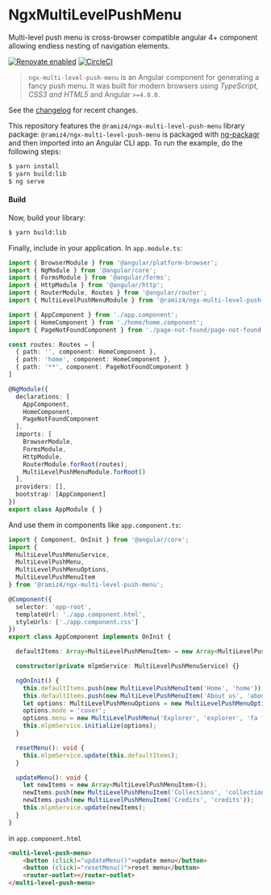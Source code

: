# NgxMultiLevelPushMenu

Multi-level push menu is cross-browser compatible angular 4+ component allowing endless nesting of navigation elements.

[![Renovate enabled](https://img.shields.io/badge/renovate-enabled-brightgreen.svg?style=flat-square)](https://renovateapp.com/)
[![CircleCI](https://img.shields.io/circleci/project/github/ramiz4/ngx-multi-level-push-menu/master.svg?style=flat-square&label=Circle%20CI)](https://circleci.com/gh/ramiz4/ngx-multi-level-push-menu)


> `ngx-multi-level-push-menu` is an Angular component for generating a fancy push menu. It was built for modern browsers using _TypeScript, CSS3 and HTML5_ and Angular `>=4.0.0`.

See the [changelog](https://github.com/ramiz4/ngx-multi-level-push-menu/releases) for recent changes.

This repository features the `@ramiz4/ngx-multi-level-push-menu` library package: `@ramiz4/ngx-multi-level-push-menu` is packaged with [ng-packagr](https://github.com/dherges/ng-packagr) and then imported into an Angular CLI app.
To run the example, do the following steps:

```bash
$ yarn install
$ yarn build:lib
$ ng serve
```


#### Build

Now, build your library:

```bash
$ yarn build:lib
```


Finally, include in your application.
In `app.module.ts`:

```ts
import { BrowserModule } from '@angular/platform-browser';
import { NgModule } from '@angular/core';
import { FormsModule } from '@angular/forms';
import { HttpModule } from '@angular/http';
import { RouterModule, Routes } from '@angular/router';
import { MultiLevelPushMenuModule } from '@ramiz4/ngx-multi-level-push-menu';

import { AppComponent } from './app.component';
import { HomeComponent } from './home/home.component';
import { PageNotFoundComponent } from './page-not-found/page-not-found.component';

const routes: Routes = [
  { path: '', component: HomeComponent },
  { path: 'home', component: HomeComponent },
  { path: '**', component: PageNotFoundComponent }
]

@NgModule({
  declarations: [
    AppComponent,
    HomeComponent,
    PageNotFoundComponent
  ],
  imports: [
    BrowserModule,
    FormsModule,
    HttpModule,
    RouterModule.forRoot(routes),
    MultiLevelPushMenuModule.forRoot()
  ],
  providers: [],
  bootstrap: [AppComponent]
})
export class AppModule { }
```

And use them in components like `app.component.ts`:

```ts
import { Component, OnInit } from '@angular/core';
import { 
  MultiLevelPushMenuService, 
  MultiLevelPushMenu, 
  MultiLevelPushMenuOptions, 
  MultiLevelPushMenuItem 
} from '@ramiz4/ngx-multi-level-push-menu';

@Component({
  selector: 'app-root',
  templateUrl: './app.component.html',
  styleUrls: ['./app.component.css']
})
export class AppComponent implements OnInit {

  defaultItems: Array<MultiLevelPushMenuItem> = new Array<MultiLevelPushMenuItem>();

  constructor(private mlpmService: MultiLevelPushMenuService) {}

  ngOnInit() {
    this.defaultItems.push(new MultiLevelPushMenuItem('Home', 'home'));
    this.defaultItems.push(new MultiLevelPushMenuItem('About us', 'about-us'));
    let options: MultiLevelPushMenuOptions = new MultiLevelPushMenuOptions();
    options.mode = 'cover';
    options.menu = new MultiLevelPushMenu('Explorer', 'explorer', 'fa fa-reorder', this.defaultItems);
    this.mlpmService.initialize(options);
  }

  resetMenu(): void {
    this.mlpmService.update(this.defaultItems);
  }

  updateMenu(): void {
    let newItems = new Array<MultiLevelPushMenuItem>();
    newItems.push(new MultiLevelPushMenuItem('Collections', 'collections'));
    newItems.push(new MultiLevelPushMenuItem('Credits', 'credits'));
    this.mlpmService.update(newItems);
  }
}
```

in `app.component.html`
```html
<multi-level-push-menu>
    <button (click)="updateMenu()">update menu</button>
    <button (click)="resetMenu()">reset menu</button>
    <router-outlet></router-outlet>
</multi-level-push-menu>
```

